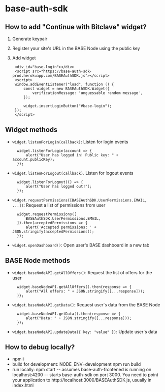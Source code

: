 base-auth-sdk
=============

How to add "Continue with Bitclave" widget?
-------------------------------------------

1. Generate keypair
2. Register your site's URL in the BASE Node using the public key
3. Add widget

        <div id="base-login"></div>
        <script src="https://base-auth-sdk-prod.herokuapp.com/BASEAuthSDK.js"></script>
        <script>
        window.addEventListener("load", function () {
            const widget = new BASEAuthSDK.Widget({
                verificationMessage: 'unguessable random message',
            });

            widget.insertLoginButton("#base-login");
        });
        </script>


Widget methods
--------------

- `widget.listenForLogin(callback)`: Listen for login events

        widget.listenForLogin(account => {
            alert("User has logged in! Public key: " + account.publicKey);
        });


- `widget.listenForLogout(callback)`. Listen for logout events

        widget.listenForLogout(() => {
            alert("User has logged out!");
        });

- `widget.requestPermissions([BASEAuthSDK.UserPermissions.EMAIL, ...])`: Request a list of permissions from user

        widget.requestPermissions([
            BASEAuthSDK.UserPermissions.EMAIL,
        ]).then(acceptedPermissions => {
            alert('Accepted permissions: ' + JSON.stringify(acceptedPermissions));
        });

- `widget.openDashboard()`: Open user's BASE dashboard in a new tab


BASE Node methods
-----------------

- `widget.baseNodeAPI.getAllOffers()`: Request the list of offers for the user

        widget.baseNodeAPI.getAllOffers().then(response => {
            alert("All offers: " + JSON.stringify([...response]));
        )};

- `widget.baseNodeAPI.getData()`: Request user's data from the BASE Node

        widget.baseNodeAPI.getData().then(response => {
            alert("Data: " + JSON.stringify([...response]));
        });

- `widget.baseNodeAPI.updateData({ key: "value" })`: Update user's data


How to debug locally?
-------------------------------------------
- npm i
- build for development: NODE_ENV=development npm run build
- run locally: npm start
-- assumes base-auth-frontened is running on localhost:4200
-- starts base-auth-sdk on port 3000. You need to point your application to http://localhost:3000/BASEAuthSDK.js, usually in index.html
